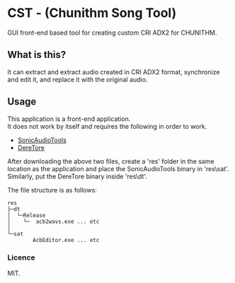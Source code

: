 # CST - (Chunithm Song Tool)
GUI front-end based tool for creating custom CRI ADX2 for CHUNITHM.

## What is this?

It can extract and extract audio created in CRI ADX2 format, synchronize and edit it, and replace it with the original audio.  

## Usage

This application is a front-end application.  
It does not work by itself and requires the following in order to work.  

* [SonicAudioTools](https://github.com/blueskythlikesclouds/SonicAudioTools/releases)  
* [DereTore](https://github.com/OpenCGSS/DereTore/releases)  

After downloading the above two files, create a 'res' folder in the same location as the application and place the SonicAudioTools binary in 'res\sat\'.  
Similarly, put the DereTore binary inside 'res\dt\'.  
  
The file structure is as follows:  
```
res
├─dt
│  └─Release
│    └─  acb2wavs.exe ... etc
│
└─sat
        AcbEditor.exe ... etc
```

### Licence
MIT.
